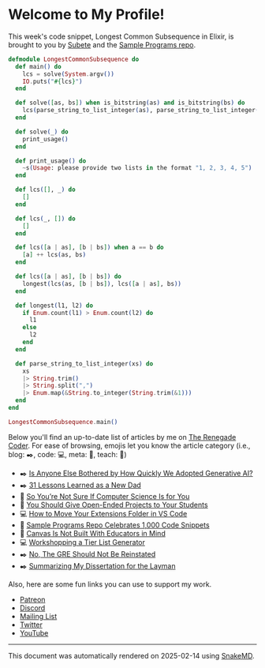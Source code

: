 # Welcome to My Profile!

This week's code snippet, Longest Common Subsequence in Elixir, is brought to you by [Subete](https://subete.jeremygrifski.com/en/latest/) and the [Sample Programs repo](https://sampleprograms.io/).

```Elixir
defmodule LongestCommonSubsequence do
  def main() do
    lcs = solve(System.argv())
    IO.puts("#{lcs}")
  end

  def solve([as, bs]) when is_bitstring(as) and is_bitstring(bs) do
    lcs(parse_string_to_list_integer(as), parse_string_to_list_integer(bs)) |> Enum.join(", ")
  end

  def solve(_) do
    print_usage()
  end

  def print_usage() do
    ~s(Usage: please provide two lists in the format "1, 2, 3, 4, 5")
  end

  def lcs([], _) do
    []
  end

  def lcs(_, []) do
    []
  end

  def lcs([a | as], [b | bs]) when a == b do
    [a] ++ lcs(as, bs)
  end

  def lcs([a | as], [b | bs]) do
    longest(lcs(as, [b | bs]), lcs([a | as], bs))
  end

  def longest(l1, l2) do
    if Enum.count(l1) > Enum.count(l2) do
      l1
    else
      l2
    end
  end

  def parse_string_to_list_integer(xs) do
    xs
    |> String.trim()
    |> String.split(",")
    |> Enum.map(&String.to_integer(String.trim(&1)))
  end
end

LongestCommonSubsequence.main()
```

Below you'll find an up-to-date list of articles by me on [The Renegade Coder](https://therenegadecoder.com). For ease of browsing, emojis let you know the article category (i.e., blog: :black_nib:, code: :computer:, meta: :thought_balloon:, teach: :apple:)

- :black_nib: [Is Anyone Else Bothered by How Quickly We Adopted Generative AI?](https://therenegadecoder.com/blog/is-anyone-else-bothered-by-how-quickly-we-adopted-generative-ai/)
- :black_nib: [31 Lessons Learned as a New Dad](https://therenegadecoder.com/blog/31-lessons-learned-as-a-new-dad/)
- :apple: [So You’re Not Sure If Computer Science Is for You](https://therenegadecoder.com/teach/so-youre-not-sure-if-computer-science-is-for-you/)
- :apple: [You Should Give Open-Ended Projects to Your Students](https://therenegadecoder.com/teach/you-should-give-open-ended-projects-to-your-students/)
- :computer: [How to Move Your Extensions Folder in VS Code](https://therenegadecoder.com/code/how-to-move-your-extensions-folder-in-vs-code/)
- :thought_balloon: [Sample Programs Repo Celebrates 1,000 Code Snippets](https://therenegadecoder.com/meta/sample-programs-repo-celebrates-1000-code-snippets/)
- :apple: [Canvas Is Not Built With Educators in Mind](https://therenegadecoder.com/teach/canvas-is-not-built-with-educators-in-mind/)
- :computer: [Workshopping a Tier List Generator](https://therenegadecoder.com/code/workshopping-a-tier-list-generator/)
- :black_nib: [No, The GRE Should Not Be Reinstated](https://therenegadecoder.com/blog/no-the-gre-should-not-be-reinstated/)
- :black_nib: [Summarizing My Dissertation for the Layman](https://therenegadecoder.com/blog/summarizing-my-dissertation-for-the-layman/)

Also, here are some fun links you can use to support my work.

- [Patreon](https://www.patreon.com/TheRenegadeCoder)
- [Discord](https://discord.gg/Jhmtj7Z)
- [Mailing List](https://therenegadecoder.com/about/newsletter)
- [Twitter](https://twitter.com/RenegadeCoder94)
- [YouTube](https://www.youtube.com/channel/UCpyoVwOqYRlSAEUPEn7P9hw)

***

This document was automatically rendered on 2025-02-14 using [SnakeMD](https://www.snakemd.io).